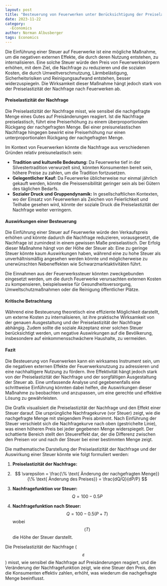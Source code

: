 ```yaml
---
layout: post
title: "Besteuerung von Feuerwerken unter Berücksichtigung der Preiselastizität der Nachfrage"
date: 2023-11-22
category:
  -Economics
author: Norman Albusberger
tags: Economics
---
```


Die Einführung einer Steuer auf Feuerwerke ist eine mögliche Maßnahme, um die negativen externen Effekte, die durch deren Nutzung entstehen, zu internalisieren. Eine solche Steuer würde den Preis von Feuerwerkskörpern erhöhen, mit dem Ziel, die Nachfrage zu reduzieren und die sozialen Kosten, die durch Umweltverschmutzung, Lärmbelästigung, Sicherheitsrisiken und Reinigungsaufwand entstehen, besser widerzuspiegeln. Die Wirksamkeit dieser Maßnahme hängt jedoch stark von der Preiselastizität der Nachfrage nach Feuerwerken ab.

#### Preiselastizität der Nachfrage

Die Preiselastizität der Nachfrage misst, wie sensibel die nachgefragte Menge eines Gutes auf Preisänderungen reagiert. Ist die Nachfrage preiselastisch, führt eine Preiserhöhung zu einem überproportionalen Rückgang der nachgefragten Menge. Bei einer preisunelastischen Nachfrage hingegen bewirkt eine Preiserhöhung nur einen unterproportionalen Rückgang der nachgefragten Menge.

Im Kontext von Feuerwerken könnte die Nachfrage aus verschiedenen Gründen relativ preisunelastisch sein:

- **Tradition und kulturelle Bedeutung:** Da Feuerwerke tief in der Silvestertradition verwurzelt sind, könnten Konsumenten bereit sein, höhere Preise zu zahlen, um die Tradition fortzusetzen.
- **Gelegentlicher Kauf:** Da Feuerwerke üblicherweise nur einmal jährlich gekauft werden, könnte die Preissensibilität geringer sein als bei Gütern des täglichen Bedarfs.
- **Sozialer Druck und Gruppendynamik:** In gesellschaftlichen Kontexten, wo der Einsatz von Feuerwerken als Zeichen von Feierlichkeit und Teilhabe gesehen wird, könnte der soziale Druck die Preiselastizität der Nachfrage weiter verringern.

#### Auswirkungen einer Besteuerung

Die Einführung einer Steuer auf Feuerwerke würde den Verkaufspreis erhöhen und könnte dadurch die Nachfrage reduzieren, vorausgesetzt, die Nachfrage ist zumindest in einem gewissen Maße preiselastisch. Der Erfolg dieser Maßnahme hängt von der Höhe der Steuer ab: Eine zu geringe Steuer könnte kaum Auswirkungen haben, während eine zu hohe Steuer als unverhältnismäßig angesehen werden könnte und möglicherweise zu unerwünschten Nebeneffekten wie Schwarzmarktaktivitäten führt.

Die Einnahmen aus der Feuerwerkssteuer könnten zweckgebunden eingesetzt werden, um die durch Feuerwerke verursachten externen Kosten zu kompensieren, beispielsweise für Gesundheitsversorgung, Umweltschutzmaßnahmen oder die Reinigung öffentlicher Plätze.

#### Kritische Betrachtung

Während eine Besteuerung theoretisch eine effiziente Möglichkeit darstellt, um externe Kosten zu internalisieren, ist ihre praktische Wirksamkeit von der genauen Ausgestaltung und der Preiselastizität der Nachfrage abhängig. Zudem sollte die soziale Akzeptanz einer solchen Steuer berücksichtigt werden, um negative Auswirkungen auf die Bevölkerung, insbesondere auf einkommensschwächere Haushalte, zu vermeiden.

#### Fazit

Die Besteuerung von Feuerwerken kann ein wirksames Instrument sein, um die negativen externen Effekte der Feuerwerksnutzung zu adressieren und eine nachhaltigere Nutzung zu fördern. Ihre Effektivität hängt jedoch stark von der Preiselastizität der Nachfrage und der sorgfältigen Ausgestaltung der Steuer ab. Eine umfassende Analyse und gegebenenfalls eine schrittweise Einführung könnten dabei helfen, die Auswirkungen dieser Maßnahme zu beobachten und anzupassen, um eine gerechte und effektive Lösung zu gewährleisten.

Die Grafik visualisiert die Preiselastizität der Nachfrage und den Effekt einer Steuer darauf. Die ursprüngliche Nachfragekurve (vor Steuer) zeigt, wie die nachgefragte Menge mit steigendem Preis abnimmt. Nach Einführung der Steuer verschiebt sich die Nachfragekurve nach oben (gestrichelte Linie), was einen höheren Preis bei jeder gegebenen Menge widerspiegelt. Der schattierte Bereich stellt den Steuereffekt dar, der die Differenz zwischen den Preisen vor und nach der Steuer bei einer bestimmten Menge zeigt.

Die mathematische Darstellung der Preiselastizität der Nachfrage und der Auswirkung einer Steuer könnte wie folgt formuliert werden:

1. **Preiselastizität der Nachfrage:**
  
2. $$ \varepsilon = \frac{\% \text{ Änderung der nachgefragten Menge}}{\% \text{ Änderung des Preises}} = \frac{dQ/Q}{dP/P} $$

2. **Nachfragefunktion vor Steuer:**
   $$ Q = 100 - 0.5P $$

3. **Nachfragefunktion nach Steuer:**
 $$ Q = 100 - 0.5(P + T) $$
   wobei $$ ( T ) $$ die Höhe der Steuer darstellt.

Die Preiselastizität der Nachfrage ($$ \varepsilon $$) misst, wie sensibel die Nachfrage auf Preisänderungen reagiert, und die Veränderung der Nachfragefunktion zeigt, wie eine Steuer den Preis, den die Konsumenten effektiv zahlen, erhöht, was wiederum die nachgefragte Menge beeinflusst.